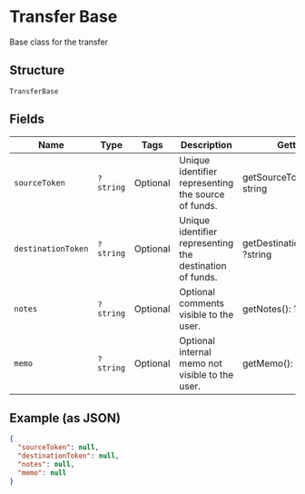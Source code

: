 
# Transfer Base

Base class for the transfer

## Structure

`TransferBase`

## Fields

| Name | Type | Tags | Description | Getter | Setter |
|  --- | --- | --- | --- | --- | --- |
| `sourceToken` | `?string` | Optional | Unique identifier representing the source of funds. | getSourceToken(): ?string | setSourceToken(?string sourceToken): void |
| `destinationToken` | `?string` | Optional | Unique identifier representing the destination of funds. | getDestinationToken(): ?string | setDestinationToken(?string destinationToken): void |
| `notes` | `?string` | Optional | Optional comments visible to the user. | getNotes(): ?string | setNotes(?string notes): void |
| `memo` | `?string` | Optional | Optional internal memo not visible to the user. | getMemo(): ?string | setMemo(?string memo): void |

## Example (as JSON)

```json
{
  "sourceToken": null,
  "destinationToken": null,
  "notes": null,
  "memo": null
}
```


